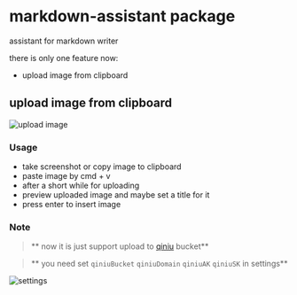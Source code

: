 # markdown-assistant package
assistant for markdown writer

there is only one feature now:
- upload image from clipboard

## upload image from clipboard
![upload image](http://7xkrm0.com1.z0.glb.clouddn.com/72b078601683bd35ad459172977a620f.png)

### Usage
- take screenshot or copy image to clipboard
- paste image by cmd + v
- after a short while for uploading
- preview uploaded image and maybe set a title for it
- press enter to insert image

### Note
> ** now it is just support upload to [qiniu](https://portal.qiniu.com/signup?code=3ln7nbck1u15e) bucket**  

> ** you need set `qiniuBucket` `qiniuDomain` `qiniuAK` `qiniuSK` in settings**

![settings](http://7xkrm0.com1.z0.glb.clouddn.com/9af1b5d5505f56a120d4c25fe94434af.png)
